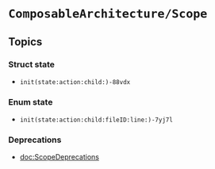 # ``ComposableArchitecture/Scope``

## Topics

### Struct state

- ``init(state:action:child:)-88vdx``

### Enum state

- ``init(state:action:child:fileID:line:)-7yj7l``

### Deprecations

- <doc:ScopeDeprecations>
